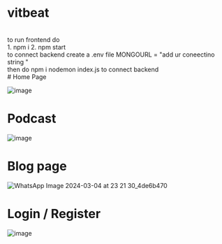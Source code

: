 # vitbeat
<br/>
to run frontend do 
<br/>
1. npm i
2. npm start
<br/>
to connect backend 
create a .env file 
MONGOURL = "add ur coneectino string "
<br/>
then do npm i 
nodemon index.js to connect backend

<br/>
# Home Page

![image](https://github.com/everyonecandoit/vitbeat/assets/148637781/9ee51904-cede-41b2-986b-093b2814d55c)

# Podcast 

![image](https://github.com/everyonecandoit/vitbeat/assets/148637781/b38da133-d7a6-4ff4-94fa-f098c8a63680)


# Blog page 
![WhatsApp Image 2024-03-04 at 23 21 30_4de6b470](https://github.com/everyonecandoit/vitbeat/assets/148637781/b89bce70-0a4d-412a-89a8-ebc8b951dcc1)

# Login / Register
![image](https://github.com/everyonecandoit/vitbeat/assets/148637781/461cd0b5-5da6-41a0-ba02-4a493ef59a18)

